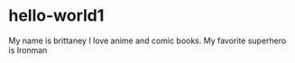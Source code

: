 # hello-world1

My name is brittaney
I love anime and comic books.
My favorite superhero is Ironman
